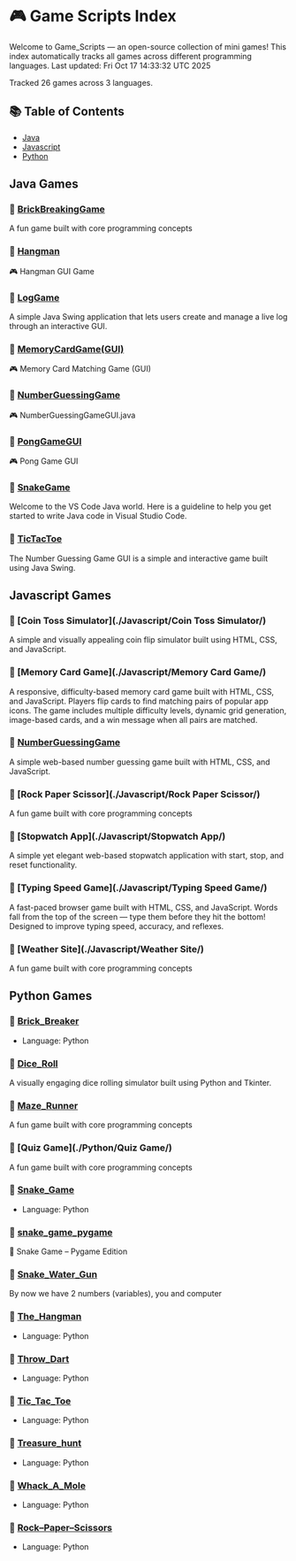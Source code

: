 # 🎮 Game Scripts Index

Welcome to Game_Scripts — an open-source collection of mini games!
This index automatically tracks all games across different programming languages.
Last updated: Fri Oct 17 14:33:32 UTC 2025

Tracked 26 games across 3 languages.

## 📚 Table of Contents
- [Java](#java-games)
- [Javascript](#javascript-games)
- [Python](#python-games)

## Java Games

### 🎯 [BrickBreakingGame](./Java/BrickBreakingGame/)
A fun game built with core programming concepts

### 🎯 [Hangman](./Java/Hangman/)
🎮 Hangman GUI Game

### 🎯 [LogGame](./Java/LogGame/)
A simple Java Swing application that lets users create and manage a live log through an interactive GUI.

### 🎯 [MemoryCardGame(GUI)](./Java/MemoryCardGame(GUI)/)
🎮 Memory Card Matching Game (GUI)

### 🎯 [NumberGuessingGame](./Java/NumberGuessingGame/)
🎮 NumberGuessingGameGUI.java

### 🎯 [PongGameGUI](./Java/PongGameGUI/)
🎮 Pong Game GUI

### 🎯 [SnakeGame](./Java/SnakeGame/)
Welcome to the VS Code Java world. Here is a guideline to help you get started to write Java code in Visual Studio Code.

### 🎯 [TicTacToe](./Java/TicTacToe/)
The Number Guessing Game GUI is a simple and interactive game built using Java Swing.

## Javascript Games

### 🎯 [Coin Toss Simulator](./Javascript/Coin Toss Simulator/)
A simple and visually appealing coin flip simulator built using HTML, CSS, and JavaScript.

### 🎯 [Memory Card Game](./Javascript/Memory Card Game/)
A responsive, difficulty-based memory card game built with HTML, CSS, and JavaScript. Players flip cards to find matching pairs of popular app icons. The game includes multiple difficulty levels, dynamic grid generation, image-based cards, and a win message when all pairs are matched.

### 🎯 [NumberGuessingGame](./Javascript/NumberGuessingGame/)
A simple web-based number guessing game built with HTML, CSS, and JavaScript.

### 🎯 [Rock Paper Scissor](./Javascript/Rock Paper Scissor/)
A fun game built with core programming concepts

### 🎯 [Stopwatch App](./Javascript/Stopwatch App/)
A simple yet elegant web-based stopwatch application with start, stop, and reset functionality.

### 🎯 [Typing Speed Game](./Javascript/Typing Speed Game/)
A fast-paced browser game built with HTML, CSS, and JavaScript. Words fall from the top of the screen — type them before they hit the bottom! Designed to improve typing speed, accuracy, and reflexes.

### 🎯 [Weather Site](./Javascript/Weather Site/)
A fun game built with core programming concepts

## Python Games

### 🎯 [Brick_Breaker](./Python/Brick_Breaker/)
- Language: Python

### 🎯 [Dice_Roll](./Python/Dice_Roll/)
A visually engaging dice rolling simulator built using Python and Tkinter.

### 🎯 [Maze_Runner](./Python/Maze_Runner/)
A fun game built with core programming concepts

### 🎯 [Quiz Game](./Python/Quiz Game/)
A fun game built with core programming concepts

### 🎯 [Snake_Game](./Python/Snake_Game/)
- Language: Python

### 🎯 [snake_game_pygame](./Python/snake_game_pygame/)
🐍 Snake Game – Pygame Edition

### 🎯 [Snake_Water_Gun](./Python/Snake_Water_Gun/)
By now we have 2 numbers (variables), you and computer

### 🎯 [The_Hangman](./Python/The_Hangman/)
- Language: Python

### 🎯 [Throw_Dart](./Python/Throw_Dart/)
- Language: Python

### 🎯 [Tic_Tac_Toe](./Python/Tic_Tac_Toe/)
- Language: Python

### 🎯 [Treasure_hunt](./Python/Treasure_hunt/)
- Language: Python

### 🎯 [Whack_A_Mole](./Python/Whack_A_Mole/)
- Language: Python

### 🎯 [Rock–Paper–Scissors](python/rock_paper_scissors/)
- Language: Python
